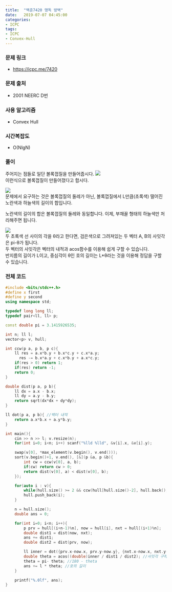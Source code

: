 ```yaml
---
title:  "백준7420 맹독 방벽"
date:   2019-07-07 04:45:00
categories:
- ICPC
tags:
- ICPC
- Convex-Hull
---
```


### 문제 링크
* https://icpc.me/7420

### 문제 출처
* 2001 NEERC D번

### 사용 알고리즘
* Convex Hull

### 시간복잡도
* O(NlgN)

### 풀이
주어지는 점들로 일단 볼록껍질을 만들어줍시다.
<img src = "https://i.imgur.com/CW0EzYs.png"><br>
이런식으로 볼록껍질이 만들어졌다고 합시다.

<img src = "https://i.imgur.com/0spGCQD.png"><Br>
문제에서 요구하는 것은 볼록껍질의 둘레가 아닌, 볼록껍질에서 L만큼(초록색) 떨어진 노란색과 하늘색의 길이의 합입니다.

노란색의 길이의 합은 볼록껍질의 둘레와 동일합니다. 이제, 부채꼴 형태의 하늘색만 처리해주면 됩니다.

<img src = "https://i.imgur.com/o4iM37I.png"><br>
두 초록색 선 사이의 각을 θ라고 한다면, 검은색으로 그려져있는 두 벡터 A, B의 사잇각은 pi-θ가 됩니다.<br>
두 벡터의 사잇각은 벡터의 내적과 acos함수를 이용해 쉽게 구할 수 있습니다.<br>
반지름의 길이가 L이고, 중심각이 θ인 호의 길이는 L*θ라는 것을 이용해 정답을 구할 수 있습니다.

### 전체 코드
```cpp
#include <bits/stdc++.h>
#define x first
#define y second
using namespace std;

typedef long long ll;
typedef pair<ll, ll> p;

const double pi = 3.1415926535;

int n; ll l;
vector<p> v, hull;

int ccw(p a, p b, p c){
	ll res = a.x*b.y + b.x*c.y + c.x*a.y;
	  res -= b.x*a.y + c.x*b.y + a.x*c.y;
	if(res > 0) return 1;
	if(res) return -1;
	return 0;
}

double dist(p a, p b){
	ll dx = a.x - b.x;
	ll dy = a.y - b.y;
	return sqrt(dx*dx + dy*dy);
}

ll dot(p a, p b){ //백터 내적
	return a.x*b.x + a.y*b.y;
}

int main(){
	cin >> n >> l; v.resize(n);
	for(int i=0; i<n; i++) scanf("%lld %lld", &v[i].x, &v[i].y);

	swap(v[0], *max_element(v.begin(), v.end()));
	sort(v.begin()+1, v.end(), [&](p &a, p &b){
		int cw = ccw(v[0], a, b);
		if(cw) return cw > 0;
		return dist(v[0], a) < dist(v[0], b);
	});

	for(auto i : v){
		while(hull.size() >= 2 && ccw(hull[hull.size()-2], hull.back(), i) <= 0) hull.pop_back();
		hull.push_back(i);
	}

	n = hull.size();
	double ans = 0;

	for(int i=0; i<n; i++){
		p prv = hull[(i+n-1)%n], now = hull[i], nxt = hull[(i+1)%n];
		double dist1 = dist(now, nxt);
		ans += dist1;
		double dist2 = dist(prv, now);

		ll inner = dot({prv.x-now.x, prv.y-now.y}, {nxt.x-now.x, nxt.y-now.y}); //now->prv 벡터와 now->nxt 벡터의 내적
		double theta = acos((double)inner / dist1 / dist2); //사잇각 구하기
		theta = pi- theta; //180 - theta
		ans += l * theta; //호의 길이
	}

	printf("%.0lf", ans);
}
```
